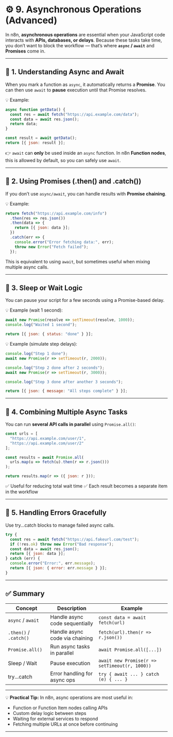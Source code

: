 # ⚙️ 9. **Asynchronous Operations (Advanced)**

In n8n, **asynchronous operations** are essential when your JavaScript code interacts with **APIs, databases, or delays**.
Because these tasks take time, you don’t want to block the workflow — that’s where **`async` / `await`** and **Promises** come in.

---

## 🧩 **1. Understanding Async and Await**

When you mark a function as `async`, it automatically returns a **Promise**.
You can then use `await` to **pause** execution until that Promise resolves.

💡 Example:

```javascript
async function getData() {
  const res = await fetch("https://api.example.com/data");
  const data = await res.json();
  return data;
}

const result = await getData();
return [{ json: result }];
```

👉 `await` can **only** be used inside an `async` function.
In n8n **Function nodes**, this is allowed by default, so you can safely use `await`.

---

## 🧩 **2. Using Promises (.then() and .catch())**

If you don’t use `async/await`, you can handle results with **Promise chaining**.

💡 Example:

```javascript
return fetch("https://api.example.com/info")
  .then(res => res.json())
  .then(data => {
    return [{ json: data }];
  })
  .catch(err => {
    console.error("Error fetching data:", err);
    throw new Error("Fetch failed");
  });
```

This is equivalent to using `await`, but sometimes useful when mixing multiple async calls.

---

## 🧩 **3. Sleep or Wait Logic**

You can pause your script for a few seconds using a Promise-based delay.

💡 Example (wait 1 second):

```javascript
await new Promise(resolve => setTimeout(resolve, 1000));
console.log("Waited 1 second");

return [{ json: { status: "done" } }];
```

💡 Example (simulate step delays):

```javascript
console.log("Step 1 done");
await new Promise(r => setTimeout(r, 2000));

console.log("Step 2 done after 2 seconds");
await new Promise(r => setTimeout(r, 3000));

console.log("Step 3 done after another 3 seconds");

return [{ json: { message: "All steps complete" } }];
```

---

## 🧩 **4. Combining Multiple Async Tasks**

You can run **several API calls in parallel** using `Promise.all()`:

```javascript
const urls = [
  "https://api.example.com/user/1",
  "https://api.example.com/user/2"
];

const results = await Promise.all(
  urls.map(u => fetch(u).then(r => r.json()))
);

return results.map(r => ({ json: r }));
```

✅ Useful for reducing total wait time
✅ Each result becomes a separate item in the workflow

---

## 🧩 **5. Handling Errors Gracefully**

Use try...catch blocks to manage failed async calls.

```javascript
try {
  const res = await fetch("https://api.fakeurl.com/test");
  if (!res.ok) throw new Error("Bad response");
  const data = await res.json();
  return [{ json: data }];
} catch (err) {
  console.error("Error:", err.message);
  return [{ json: { error: err.message } }];
}
```

---

## ✅ **Summary**

| Concept                | Description                    | Example                                       |
| ---------------------- | ------------------------------ | --------------------------------------------- |
| `async` / `await`      | Handle async code sequentially | `const data = await fetch(url)`               |
| `.then()` / `.catch()` | Handle async code via chaining | `fetch(url).then(r => r.json())`              |
| `Promise.all()`        | Run async tasks in parallel    | `await Promise.all([...])`                    |
| Sleep / Wait           | Pause execution                | `await new Promise(r => setTimeout(r, 1000))` |
| try...catch            | Error handling for async ops   | `try { await ... } catch (e) { ... }`         |

---

💡 **Practical Tip:**
In n8n, async operations are most useful in:

* Function or Function Item nodes calling APIs
* Custom delay logic between steps
* Waiting for external services to respond
* Fetching multiple URLs at once before continuing

---
